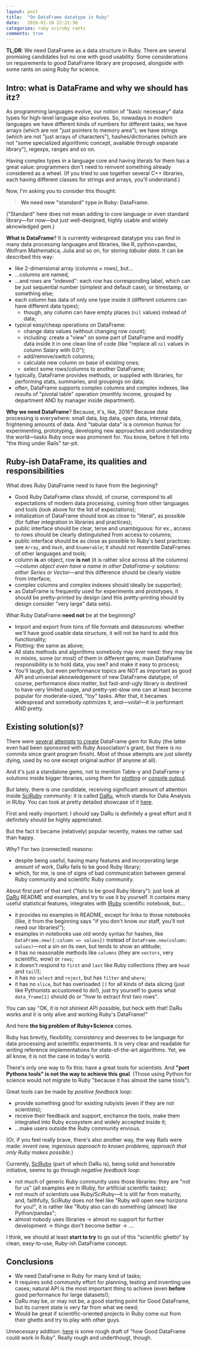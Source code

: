 ```yaml
---
layout: post
title:  "On DataFrame datatype in Ruby"
date:   2016-01-10 22:21:30
categories: ruby sciruby rants
comments: true
---
```


**TL;DR**: We need DataFrame as a data structure in Ruby. There are several
promising candidates but no one with good usability. Some considerations
on requirements to _good_ DataFrame library are proposed, alongside with
some rants on using Ruby for science.

## Intro: what is DataFrame and why we should has itz?

As programming languages evolve, our notion of "basic necessary" data
types for high-level language also evolves. So, nowadays in modern languages
we have different kinds of numbers for different tasks; we have arrays
(which are not "just pointers to memory area"); we have strings (which are
not "just arrays of characters"), hashes/dictionaries (which are not
"some specialized algorithmic concept, available through separate library"),
regexps, ranges and so on.

Having complex types in a language core and having literals for them has
a great value: programmers don't need to reinvent something already considered
as a wheel. (If you tried to use together several C++ libraries, each having
different classes for strings and arrays, you'll understand.)

Now, I'm asking you to consider this thought:

> **We need new "standard" type in Ruby: DataFrame.**

("Standard" here does not mean adding to core language or even standard
library—for now—but just well-designed, highly usable and widely
aknowledged gem.)

**What is DataFrame**? It is currently widespread datatype you can find
in many data processing languages and libraries, like R, python+pandas,
Wolfram Mathematica, Julia and so on, for storing _tabular data_.
It can be described this way:

* like 2-dimensional array (columns × rows), but...
* ...columns are named,
* ...and rows are "indexed": each row has corresponding label,
  which can be just sequential number (simplest and default case), or
  timestamp, or something else;
* each column has data of only one type inside it (different columns
  can have different data types);
  * though, any column can have empty places (`nil` values) instead of
    data;
* typical easy/cheap operations on DataFrame:
  * change data values (without changing row count);
  * including: create a "view" on some part of DataFrame and modify
    data inside it in one clean line of code (like "replace all `nil`
    values in column Salary with 0.0");
  * add/remove/switch columns;
  * calculate new column on base of existing ones;
  * select some rows/columns to another DataFrame;
* typically, DataFrame provides methods, or supplied with libraries,
  for performing   stats, summaries, and groupings on data;
* often, DataFrame supports complex columns and complex indexes, like
  results of "pivotal table" operation (monthly income, grouped by department
  AND by manager inside department).

**Why we need DataFrame**? Because, it's, like, 2016? Because data processing
is everywhere: small data, big data, open data, internal data, frightening
amounts of data. And "tabular data" is a common humus for experimenting,
prototyping, developing new approaches and understanding the world—tasks
Ruby once was prominent for. You know, before it fell into "the thing under
Rails" tar-pit.

## Ruby-ish DataFrame, its qualities and responsibilities

What does Ruby DataFrame need to have from the beginning?

* Good Ruby DataFrame class should, of course, correspond to all expectations
  of modern data processing, coming from other languages and tools (look
  above for the list of expectations);
* initialization of DataFrame should look as close to "literal", as possible
  (for futher integration in libraries and practices);
* public interface should be clear, terse and unambiguous: for ex., access
  to rows should be clearly distinguished from access to columns;
* public interface should be as close as possible to Ruby's best practices:
  see `Array`, and `Hash`, and `Enumerable`; it should not resemble
  DataFrames of other languages and tools;
* column **is** an object, row **is not** (it is rather slice across all
  the columns)—_column object even have a name in other DataFrame-y solutions:
  either Series or Vector_—and this difference should be clearly visible
  from interface;
* complex columns and complex indexes should ideally be supported;
* as DataFrame is frequently used for experiments and prototypes, it
  should be pretty-printed by design (and this pretty-printing should by
  design consider "very large" data sets).

What Ruby DataFrame **need not** be at the beginning?

* Import and export from tons of file formats and datasources: whether
  we'll have good usable data structure, it will not be hard to add this
  functionality;
* Plotting: the same as above;
* All stats methods and algorithms somebody may ever need: they may be
  in mixins, some (or most) of them in different gems; main DataFrame
  responsibility is to hold data, you see? and make it easy to process;
* You'll laugh, but even performance topics are NOT as important as
  good API and universal aknowledgement of new DataFrame datatype; of
  course, performance _does_ matter, but fast-and-ugly library is destined
  to have very limited usage, and pretty-yet-slow one can at least become
  popular for moderate-sized, "toy" tasks. After that, it becames widespread
  and somebody optimizes it, and—voila!—it is performant AND pretty.

## Existing solution(s)?

There were [several](https://github.com/willpearse/data_frame)
[attempts](https://github.com/davidrichards/data_frame)
[to create](https://github.com/domitry/mikon) DataFrame gem for Ruby
(the latter even had been sponsored with Ruby Association's grant, but
there is no commits since grant program finish). Most
of those attempts are just silently dying, used by no one except original
author (if anyone at all).

And it's just a standalone gems, not to mention Table-y and DataFrame-y
solutions inside bigger libraries, using them for
[plotting](http://www.rubydoc.info/github/domitry/nyaplot/Nyaplot/DataFrame)
or [console output](https://github.com/tj/terminal-table). 

But lately, there is one candidate, receiving significant amount of
attention inside [SciRuby](http://sciruby.com/) community: it is called
[DaRu](https://github.com/v0dro/daru), which stands for Data Analysis
in RUby. You can look at pretty detailed showcase of it
[here](http://nbviewer.ipython.org/github/SciRuby/sciruby-notebooks/blob/master/Data%20Analysis/Daru%20Demo.ipynb).

First and really important: I should say DaRu is definitely a great effort
and it definitely should be highly appreciated.

But the fact it became (relatively) popular recently, makes me rather
sad than happy.

Why? For two (connected) reasons:

* despite being useful, having many features and incorporating large amount
  of work, DaRu fails to be good Ruby library;
* which, for me, is one of signs of bad communication between general
  Ruby community and scientific Ruby community.

About first part of that rant ("fails to be good Ruby library"): just
look at [DaRu](https://github.com/v0dro/daru) README and examples, and
try to use it by yourself. It contains many useful statistical features,
integrates with [IRuby](https://github.com/SciRuby/iruby) scientific
notebook, but...

* it provides no examples in README, except for links to those notebooks
  (like, it from the beginning says "if you don't know our staff,
  you'll not need our libraries!");
* examples in notebooks use old wordy syntax for hashes, like
  `DataFrame.new({:column => values})` instead of
  `DataFrame.new(column: values)`—not a sin on its own, but tends to
  show an attitude;
* it has no reasonable methods like `columns` (they are `vectors`, very
  scientific, wow) or `rows`;
* it doesn't respond to `first` and `last` like Ruby collections (they are
  `head` and `tail`!);
* it has no `select` and `reject`, but has `filter` and `where`;
* it has no `slice`, but has overloaded `[]` for all kinds of data slicing
  (just like Pythonists accustomed to do!), just try yourself to guess
  what `data_frame[1]` should do or "how to extract first two rows".

You can say "OK, it is not shiniest API possible, but heck with that!
DaRu works and it is only alive and working Ruby's DataFrame!"

And here **the big problem of Ruby+Science** comes.

Ruby has brevity, flexibility, consistency and deserves to be language
for data processing and scientific experiments. It is very clear and
readable for writing reference implementations for state-of-the-art algorithms.
Yet, we all know, it is not the case in today's world.

There's only one way to fix this: have a great tools for scientists. And
**"port Pythons tools" is not the way to achieve this goal**. (Those using
Python for science would not migrate to Ruby "because it has almost the
same tools").

Great tools can be made by _positive feedback loop_:

* provide something good for existing rubyists (even if they are not
  scientists);
* receive their feedback and support, enchance the tools, make them
  integrated into Ruby ecosystem and widely accepted inside it;
* ...make users outside the Ruby community envious.

(Or, if you feel really brave, there's also another way, the way Rails
were made: _invent new, ingenious approach to known problems, approach
that only Ruby makes possible_.)

Currently, [SciRuby](http://sciruby.com/) (part of which DaRu is), being
solid and honorable initiative, seems to go through _negative feedback
loop_:

* not much of generic Ruby community uses those libraries: they are
  "not for us" (all examples are in IRuby, for artificial scientific
  tasks);
* not much of scientists use Ruby/SciRuby—it is still far from maturity,
  and, faithfully, SciRuby does not feel like "Ruby will open new horizons
  for you!", it is rather like "Ruby also can do something (almost) like
  Python/pandas";
* almost nobody uses libraries → almost no support for further development
  → things don't become better → ....

I think, we should at least **start to try** to go out of this "scientific
ghetto" by clean, easy-to-use, Ruby-ish DataFrame concept.

## Conclusions

* We need DataFrame in Ruby for many kind of tasks;
* It requires solid community effort for planning, testing and inventing
  use cases; natural API is the most important thing to achieve (even
  **before** good performance for large datasets!);
* DaRu may be, or may not be, a good starting point for Good DataFrame,
  but its current state is very far from what we need;
* Would be great if scientific-oriented projects in Ruby come out from
  their ghetto and try to play with other guys.

Unnecessary addition: [here](https://gist.github.com/zverok/5438eb69da9ac34d791c)
is some rough draft of "how Good DataFrame could work in Ruby". Really
rough and underthougt, though.
